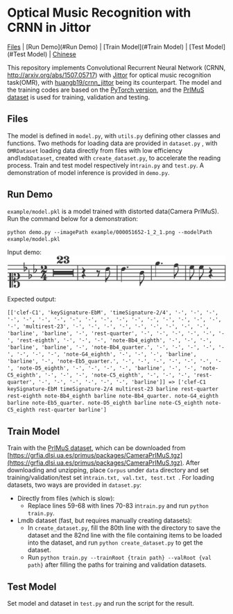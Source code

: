 # Optical Music Recognition with CRNN in Jittor

[Files](#Files) | [Run Demo](#Run Demo) | [Train Model](#Train Model) | [Test Model](#Test Model) | [Chinese](./README.cn.md)

This repository implements Convolutional Recurrent Neural Network (CRNN, http://arxiv.org/abs/1507.05717) with [Jittor](https://cg.cs.tsinghua.edu.cn/jittor/) for optical music recognition task(OMR), with [huangb19/crnn_jittor](https://github.com/huangb19/crnn_jittor) being its counterpart. The model and the training codes are based on the [PyTorch version](https://github.com/meijieru/crnn.pytorch), and the [PrIMuS dataset](https://grfia.dlsi.ua.es/primus/) is used for training, validation and testing.

## Files

The model is defined in `model.py`, with `utils.py` defining other classes and functions. Two methods for loading data are provided in `dataset.py` , with `OMRDataset` loading data directly from files with low efficiency and`lmdbDataset`, created with `create_dataset.py`, to accelerate the reading process. Train and test model respectively in`train.py` and `test.py`. A demonstration of model inference is provided in `demo.py`.

## Run Demo

`example/model.pkl` is a model trained with distorted data(Camera PrIMuS). Run the command below for a demonstration:

```
python demo.py --imagePath example/000051652-1_2_1.png --modelPath example/model.pkl
```

Input demo: ![000051652-1_2_1](example/000051652-1_2_1.png)

Expected output:

```
[['clef-C1', 'keySignature-EbM', 'timeSignature-2/4', '-', '-', '-', '-', '-', '-', '-', '-', '-', '-', '-', '-', '-', '-', '-', '-', '-', '-', 'multirest-23', '-', '-', '-', '-', '-', '-', '-', '-', '-', 'barline', 'barline', '-', 'rest-quarter', '-', '-', '-', '-', '-', '-', 'rest-eighth', '-', '-', '-', 'note-Bb4_eighth', '-', '-', '-', 'barline', 'barline', '-', 'note-Bb4_quarter.', '-', '-', '-', '-', '-', '-', '-', '-', 'note-G4_eighth', '-', '-', '-', 'barline', 'barline', '-', 'note-Eb5_quarter.', '-', '-', '-', '-', '-', '-', '-', 'note-D5_eighth', '-', '-', '-', '-', 'barline', '-', '-', 'note-C5_eighth', '-', '-', '-', 'note-C5_eighth', '-', '-', '-', 'rest-quarter', '-', '-', '-', '-', '-', '-', 'barline']] => ['clef-C1 keySignature-EbM timeSignature-2/4 multirest-23 barline rest-quarter rest-eighth note-Bb4_eighth barline note-Bb4_quarter. note-G4_eighth barline note-Eb5_quarter. note-D5_eighth barline note-C5_eighth note-C5_eighth rest-quarter barline']
```

## Train Model

Train with the [PrIMuS dataset](https://grfia.dlsi.ua.es/primus/), which can be downloaded from [https://grfia.dlsi.ua.es/primus/packages/CameraPrIMuS.tgz](https://grfia.dlsi.ua.es/primus/packages/CameraPrIMuS.tgz). After downloading and unzipping, place `Corpus` under `data` directory and set training/validation/test set in`train.txt, val.txt, test.txt `. For loading datasets, two ways are provided in `dataset.py`:

* Directly from files (which is slow):
  * Replace lines 59-68 with lines 70-83 in`train.py` and run `python train.py`.
* Lmdb dataset (fast, but requires manually creating datasets):
  * In `create_dataset.py`, fill the 80th line with the directory to save the dataset and the 82nd line with the file containing items to be loaded into the dataset, and run `python create_dataset.py` to get the dataset.
  * Run `python train.py --trainRoot {train path} --valRoot {val path}` after filling the paths for training and validation datasets.

## Test Model

Set model and dataset in `test.py` and run the script for the result.


